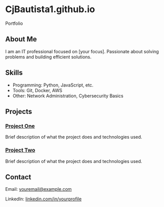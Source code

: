 # CjBautista1.github.io
Portfolio
<!DOCTYPE html>
<html lang="en">
<head>

  <title>CJ B's IT Portfolio</title>
  <style>
 
  </style>
</head>
<body>

  <section>
    <h2>About Me</h2>
    <p>I am an IT professional focused on [your focus]. Passionate about solving problems and building efficient solutions.</p>
  </section>

  <section>
    <h2>Skills</h2>
    <ul>
      <li>Programming: Python, JavaScript, etc.</li>
      <li>Tools: Git, Docker, AWS</li>
      <li>Other: Network Administration, Cybersecurity Basics</li>
    </ul>
  </section>

  <section>
    <h2>Projects</h2>
    <div class="project">
      <h3><a href="https://github.com/cjdeveloper/project1" target="_blank">Project One</a></h3>
      <p>Brief description of what the project does and technologies used.</p>
    </div>
    <div class="project">
      <h3><a href="https://github.com/cjdeveloper/project2" target="_blank">Project Two</a></h3>
      <p>Brief description of what the project does and technologies used.</p>
    </div>
  </section>

  <section>
    <h2>Contact</h2>
    <p>Email: <a href="mailto:youremail@example.com">youremail@example.com</a></p>
    <p>LinkedIn: <a href="https://linkedin.com/in/yourprofile" target="_blank">linkedin.com/in/yourprofile</a></p>
  </section>
</body>
</html>
